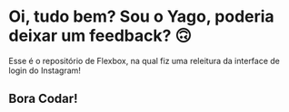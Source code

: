 # Oi, tudo bem? Sou o Yago, poderia deixar um feedback? 🙃

Esse é o repositório  de Flexbox, na qual fiz uma releitura da interface de login do Instagram! 

##  Bora Codar! 

